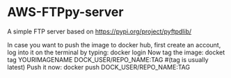 # AWS-FTPpy-server
A simple FTP server based on https://pypi.org/project/pyftpdlib/

In case you want to push the image to docker hub, first create an account, log into it on the terminal by typing: docker login
Now tag the image: docket tag YOURIMAGENAME DOCK_USER/REPO_NAME:TAG       #(tag is usually latest)
Push it now: docker push DOCK_USER/REPO_NAME:TAG
